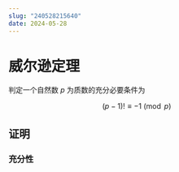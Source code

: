 ```yaml
---
slug: "240528215640"
date: 2024-05-28
---
```


# 威尔逊定理

判定一个自然数 $p$ 为质数的充分必要条件为

$$
(p-1)! \equiv -1 \pmod{p}
$$

## 证明

### 充分性

